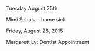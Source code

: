 Tuesday August 25th

Mimi Schatz - home sick

Friday, August 28, 2015

Margarett Ly: Dentist Appointment
